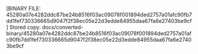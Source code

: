 [BINARY FILE: 45280a07e4282ddc87be24b8516f03ac09078f001894ded2757a01afc90fb7dd1fef730336665d9047f2f38ec05e22d3edde84955daa67fa6e27403be9cf]
Stored copy: docs/converted-binary/45280a07e4282ddc87be24b8516f03ac09078f001894ded2757a01afc90fb7dd1fef730336665d9047f2f38ec05e22d3edde84955daa67fa6e27403be9cf
